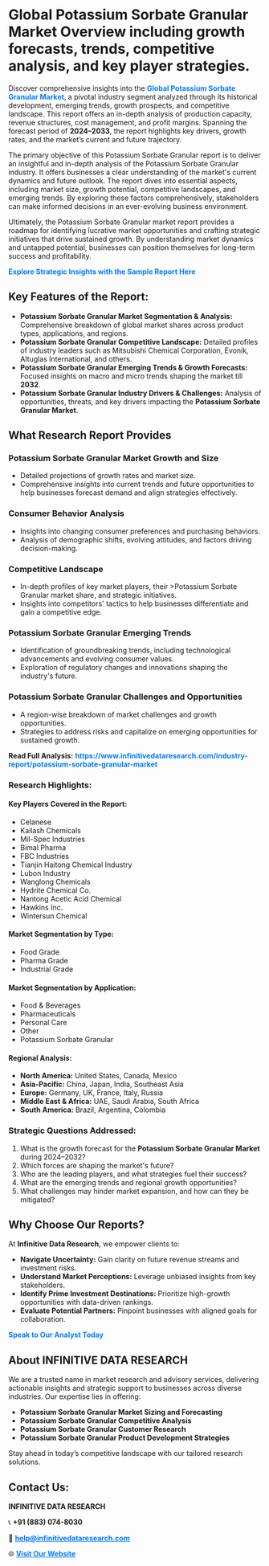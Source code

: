 <h1>Global Potassium Sorbate Granular Market Overview including growth forecasts, trends, competitive analysis, and key player strategies.</h1>
<p>
Discover comprehensive insights into the 
<a href="https://www.infinitivedataresearch.com/industry-report/potassium-sorbate-granular-market" rel="dofollow" style="color: #007BFF; text-decoration: none;"><strong>Global Potassium Sorbate Granular Market</strong></a>, a pivotal industry segment analyzed through its historical development, emerging trends, growth prospects, and competitive landscape. This report offers an in-depth analysis of production capacity, revenue structures, cost management, and profit margins. Spanning the forecast period of <strong>2024–2033</strong>, the report highlights key drivers, growth rates, and the market’s current and future trajectory.
</p>
<p>
The primary objective of this Potassium Sorbate Granular report is to deliver an insightful and in-depth analysis of the Potassium Sorbate Granular industry. It offers businesses a clear understanding of the market's current dynamics and future outlook. The report dives into essential aspects, including market size, growth potential, competitive landscapes, and emerging trends. By exploring these factors comprehensively, stakeholders can make informed decisions in an ever-evolving business environment.
</p>
<p>
Ultimately, the Potassium Sorbate Granular market report provides a roadmap for identifying lucrative market opportunities and crafting strategic initiatives that drive sustained growth. By understanding market dynamics and untapped potential, businesses can position themselves for long-term success and profitability.
</p>
<p>
<a href="https://www.infinitivedataresearch.com/request-sample/reportId=110397" style="color: #007BFF; text-decoration: none;"><strong>Explore Strategic Insights with the Sample Report Here</strong></a>
</p>

<h2>Key Features of the Report:</h2>
<ul>
<li><strong>Potassium Sorbate Granular Market Segmentation & Analysis:</strong> Comprehensive breakdown of global market shares across product types, applications, and regions.</li>
<li><strong>Potassium Sorbate Granular Competitive Landscape:</strong> Detailed profiles of industry leaders such as Mitsubishi Chemical Corporation, Evonik, Altuglas International, and others.</li>
<li><strong>Potassium Sorbate Granular Emerging Trends & Growth Forecasts:</strong> Focused insights on macro and micro trends shaping the market till <strong>2032</strong>.</li>
<li><strong>Potassium Sorbate Granular Industry Drivers & Challenges:</strong> Analysis of opportunities, threats, and key drivers impacting the <strong>Potassium Sorbate Granular Market</strong>.</li>
</ul>

<h2>What Research Report Provides</h2>
<h3>Potassium Sorbate Granular Market Growth and Size</h3>
<ul>
<li>Detailed projections of growth rates and market size.</li>
<li>Comprehensive insights into current trends and future opportunities to help businesses forecast demand and align strategies effectively.</li>
</ul>

<h3>Consumer Behavior Analysis</h3>
<ul>
<li>Insights into changing consumer preferences and purchasing behaviors.</li>
<li>Analysis of demographic shifts, evolving attitudes, and factors driving decision-making.</li>
</ul>

<h3>Competitive Landscape</h3>
<ul>
<li>In-depth profiles of key market players, their >Potassium Sorbate Granular market share, and strategic initiatives.</li>
<li>Insights into competitors' tactics to help businesses differentiate and gain a competitive edge.</li>
</ul>

<h3>Potassium Sorbate Granular Emerging Trends</h3>
<ul>
<li>Identification of groundbreaking trends, including technological advancements and evolving consumer values.</li>
<li>Exploration of regulatory changes and innovations shaping the industry's future.</li>
</ul>

<h3>Potassium Sorbate Granular Challenges and Opportunities</h3>
<ul>
<li>A region-wise breakdown of market challenges and growth opportunities.</li>
<li>Strategies to address risks and capitalize on emerging opportunities for sustained growth.</li>
</ul>
<p><strong>Read Full Analysis:</strong> <a href="https://www.infinitivedataresearch.com/industry-report/potassium-sorbate-granular-market" rel="dofollow" style="color: #007BFF; text-decoration: none;"><strong>https://www.infinitivedataresearch.com/industry-report/potassium-sorbate-granular-market</strong></a></p>
<h3>Research Highlights:</h3>
<h4>Key Players Covered in the Report:</h4>
<ul><li>Celanese</li><li>Kailash Chemicals</li><li>Mil-Spec Industries</li><li>Bimal Pharma</li><li>FBC Industries</li><li>Tianjin Haitong Chemical Industry</li><li>Lubon Industry</li><li>Wanglong Chemicals</li><li>Hydrite Chemical Co.</li><li>Nantong Acetic Acid Chemical</li><li>Hawkins Inc.</li><li>Wintersun Chemical</li></ul>
<h4>Market Segmentation by Type:</h4>
<ul><li>Food Grade</li><li>Pharma Grade</li><li>Industrial Grade</li></ul>
<h4>Market Segmentation by Application:</h4>
<ul><li>Food &amp; Beverages</li><li>Pharmaceuticals</li><li>Personal Care</li><li>Other</li><li>Potassium Sorbate Granular</li></ul>

<h4>Regional Analysis:</h4>
<ul>
<li><strong>North America:</strong> United States, Canada, Mexico</li>
<li><strong>Asia-Pacific:</strong> China, Japan, India, Southeast Asia</li>
<li><strong>Europe:</strong> Germany, UK, France, Italy, Russia</li>
<li><strong>Middle East & Africa:</strong> UAE, Saudi Arabia, South Africa</li>
<li><strong>South America:</strong> Brazil, Argentina, Colombia</li>
</ul>

<h3>Strategic Questions Addressed:</h3>
<ol>
<li>What is the growth forecast for the <strong>Potassium Sorbate Granular Market</strong> during 2024–2032?</li>
<li>Which forces are shaping the market's future?</li>
<li>Who are the leading players, and what strategies fuel their success?</li>
<li>What are the emerging trends and regional growth opportunities?</li>
<li>What challenges may hinder market expansion, and how can they be mitigated?</li>
</ol>

<h2>Why Choose Our Reports?</h2>
<p>At <strong>Infinitive Data Research</strong>, we empower clients to:</p>
<ul>
<li><strong>Navigate Uncertainty:</strong> Gain clarity on future revenue streams and investment risks.</li>
<li><strong>Understand Market Perceptions:</strong> Leverage unbiased insights from key stakeholders.</li>
<li><strong>Identify Prime Investment Destinations:</strong> Prioritize high-growth opportunities with data-driven rankings.</li>
<li><strong>Evaluate Potential Partners:</strong> Pinpoint businesses with aligned goals for collaboration.</li>
</ul>
<p><a href="https://www.infinitivedataresearch.com/industry-report/potassium-sorbate-granular-market" rel="dofollow" style="color: #007BFF; text-decoration: none;"><strong>Speak to Our Analyst Today</strong></a></p>

<h2>About INFINITIVE DATA RESEARCH</h2>
<p>We are a trusted name in market research and advisory services, delivering actionable insights and strategic support to businesses across diverse industries. Our expertise lies in offering:</p>
<ul>
<li><strong>Potassium Sorbate Granular Market Sizing and Forecasting</strong></li>
<li><strong>Potassium Sorbate Granular Competitive Analysis</strong></li>
<li><strong>Potassium Sorbate Granular Customer Research</strong></li>
<li><strong>Potassium Sorbate Granular Product Development Strategies</strong></li>
</ul>
<p>Stay ahead in today’s competitive landscape with our tailored research solutions.</p>

<h2>Contact Us:</h2>
<p><strong>INFINITIVE DATA RESEARCH</strong></p>
<p>📞 <strong>+91 (883) 074-8030</strong></p>
<p>📧 <strong><a href="mailto:help@infinitivedataresearch.com" style="color: #007BFF;">help@infinitivedataresearch.com</a></strong></p>
<p>🌐 <strong><a href="https://www.infinitivedataresearch.com" rel="dofollow" style="color: #007BFF;">Visit Our Website</a></strong></p>